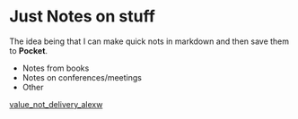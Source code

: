Just Notes on stuff
============

The idea being that I can make quick nots in markdown and then save them to **Pocket**.

  * Notes from books
  * Notes on conferences/meetings
  * Other

[value_not_delivery_alexw](https://leimdorfer.github.io/borrador/value_not_delivery_alexw)
